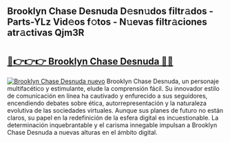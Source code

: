 ## Brooklyn Chase Desnuda D𝚎sn𝚞dos filtr𝚊dos - Parts-YLz Vid𝚎os f𝚘tos - N𝚞evas filtr𝚊ciones atr𝚊ctivas Qjm3R

# <h2><a href="http://mb287f.tromn.icu/?c=Brooklyn+Chase+Desnuda">🔗👉👉👉 Brooklyn Chase Desnuda 🔗🔗</a></h2>

[![Brooklyn Chase Desnuda nuevo](https://i.imgur.com/pEAQMta.gif)](http://mb287f.tromn.icu/?c=Brooklyn+Chase+Desnuda)
Brooklyn Chase Desnuda, un personaje multifacético y estimulante, elude la comprensión fácil. Su innovador estilo de comunicación en línea ha cautivado y enfurecido a sus seguidores, encendiendo debates sobre ética, autorrepresentación y la naturaleza evolutiva de las sociedades virtuales. Aunque sus planes de futuro no están claros, su papel en la redefinición de la esfera digital es incuestionable. La determinación inquebrantable y el carisma innegable impulsan a Brooklyn Chase Desnuda a nuevas alturas en el ámbito digital.
